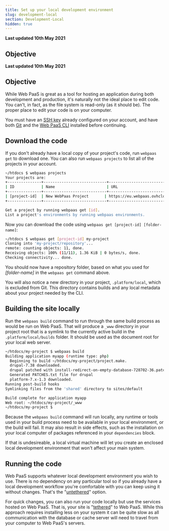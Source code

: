 ```yaml
---
title: Set up your local development environment
slug: development-local
section: Development-Local
hidden: true
---
```


**Last updated 10th May 2021**



## Objective  

**Last updated 10th May 2021**


## Objective  

While Web PaaS is great as a tool for hosting an application during both development and production, it's naturally not the ideal place to edit code.  You can't, in fact, as the file system is read-only (as it should be). The proper place to edit your code is on your computer.


You must have an [SSH key](../development-tools#ssh) already configured on your account, and have both [Git](../development-tools#git) and the [Web PaaS CLI](../development-cli) installed before continuing.

## Download the code

If you don't already have a local copy of your project's code, run `webpaas get` to download one. You can also run `webpaas projects` to list all of the projects in your account.

```bash
~/htdocs $ webpaas projects
Your projects are:
+---------------+----------------------------+------------------------------------------------+
| ID            | Name                       | URL                                            |
+---------------+----------------------------+------------------------------------------------+
| [project-id]  | New WebPaas Project       | https://eu.webpaas.ovhcloud.com/#/projects/[project-id] |
+---------------+----------------------------+------------------------------------------------+

Get a project by running webpaas get [id].
List a project's environments by running webpaas environments.
```

Now you can download the code using `webpaas get [project-id] [folder-name]`:

```bash
~/htdocs $ webpaas get [project-id] my-project
Cloning into 'my-project/repository'...
remote: counting objects: 11, done.
Receiving objects: 100% (11/11), 1.36 KiB | 0 bytes/s, done.
Checking connectivity... done.
```

You should now have a repository folder, based on what you used for *[folder-name]* in the `webpaas get` command above.

You will also notice a new directory in your project, `.platform/local`, which is excluded from Git.  This directory contains builds and any local metadata about your project needed by the CLI.

## Building the site locally

Run the `webpaas build` command to run through the same build process as would be run on Web PaaS.  That will produce a `_www` directory in your project root that is a symlink to the currently active build in the `.platform/local/builds` folder. It should be used as the document root for your local web server.

```bash
~/htdocs/my-project $ webpaas build
Building application myapp (runtime type: php)
  Beginning to build ~/htdocs/my-project/project.make.
  drupal-7.38 downloaded.
  drupal patched with install-redirect-on-empty-database-728702-36.patch.
  Generated PATCHES.txt file for drupal
  platform-7.x-1.3 downloaded.
Running post-build hooks
Symlinking files from the 'shared' directory to sites/default

Build complete for application myapp
Web root: ~/htdocs/my-project/_www
~/htdocs/my-project $
```

Because the `webpaas build` command will run locally, any runtime or tools used in your build process need to be available in your local environment, or the build will fail.  It may also result in side effects, such as the installation on your local computer of packages referenced in your `dependencies` block.

If that is undesireable, a local virtual machine will let you create an enclosed local development environment that won't affect your main system.

## Running the code

Web PaaS supports whatever local development environment you wish to use.  There is no dependency on any particular tool so if you already have a local development workflow you're comfortable with you can keep using it without changes.  That's the "[untethered](untethered)" option.

For quick changes, you can also run your code locally but use the services hosted on Web PaaS.  That is, your site is "[tethered](tethered)" to Web PaaS.  While this approach requires installing less on your system it can be quite slow as all communication with the database or cache server will need to travel from your computer to Web PaaS's servers.


